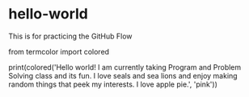 # hello-world
This is for practicing the GitHub Flow

from termcolor import colored

print(colored('Hello world! I am currently taking Program and Problem Solving class and its fun. I love seals and sea lions and enjoy making random things that peek my interests. I love apple pie.', 'pink'))
